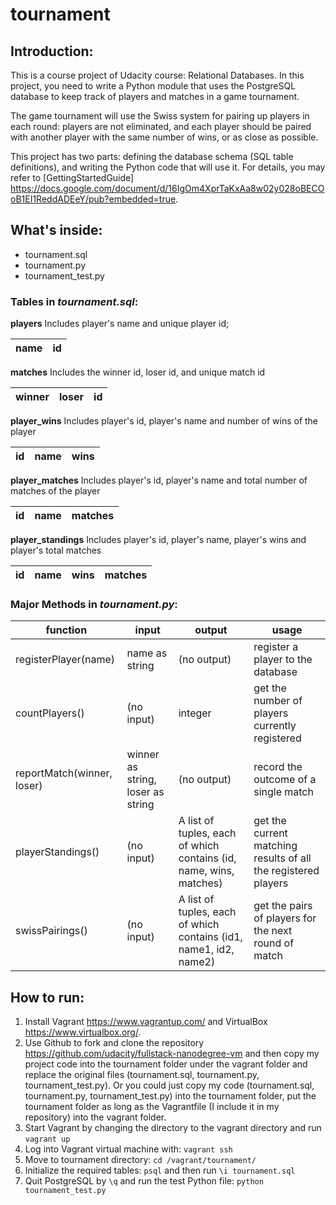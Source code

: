 # tournament
## Introduction: 
  This is a course project of Udacity course: Relational Databases. In this project, you need to write a Python module that uses the PostgreSQL database to keep track of players and matches in a game tournament. 
  
The game tournament will use the Swiss system for pairing up players in each round: players are not eliminated, and each player should be paired with another player with the same number of wins, or as close as possible.

This project has two parts: defining the database schema (SQL table definitions), and writing the Python code that will use it. For details, you may refer to [GettingStartedGuide] https://docs.google.com/document/d/16IgOm4XprTaKxAa8w02y028oBECOoB1EI1ReddADEeY/pub?embedded=true.
## What's inside:
* tournament.sql
* tournament.py
* tournament_test.py
### Tables in *tournament.sql*:
**players**
Includes player's name and unique player id;

name | id
---- | ----

**matches**
Includes the winner id, loser id, and unique match id

winner | loser | id
---- | ---- | ----

**player_wins**
Includes player's id, player's name and number of wins of the player

id | name | wins
---- | ---- | ----

**player_matches**
Includes player's id, player's name and total number of matches of the player

id | name | matches
---- | ---- | ----

**player_standings**
Includes player's id, player's name, player's wins and player's total matches

id | name | wins | matches
---- | ---- | ---- | ----

### Major Methods in *tournament.py*:
function | input  | output | usage
------------ | ------------- |-------------- | ------------- 
registerPlayer(name) | name as string | (no output) | register a player to the database
countPlayers() | (no input) | integer | get the number of players currently registered
reportMatch(winner, loser) | winner as string, loser as string | (no output) | record the outcome of a single match
playerStandings() | (no input) | A list of tuples, each of which contains (id, name, wins, matches) | get the current matching results of all the registered players
swissPairings() | (no input) | A list of tuples, each of which contains (id1, name1, id2, name2) | get the pairs of players for the next round of match

## How to run:
1. Install Vagrant https://www.vagrantup.com/ and VirtualBox https://www.virtualbox.org/.
1. Use Github to fork and clone the repository https://github.com/udacity/fullstack-nanodegree-vm and then copy my project code into the tournament folder under the vagrant folder and replace the original files (tournament.sql, tournament.py, tournament_test.py). Or you could just copy my code (tournament.sql, tournament.py, tournament_test.py) into the tournament folder, put the tournament folder as long as the Vagrantfile (I include it in my repository) into the vagrant folder.
1. Start Vagrant by changing the directory to the vagrant directory and run `vagrant up`
1. Log into Vagrant virtual machine with: `vagrant ssh`
1. Move to tournament directory: `cd /vagrant/tournament/`
1. Initialize the required tables: `psql` and then run `\i tournament.sql`
1. Quit PostgreSQL by `\q` and run the test Python file:
`python tournament_test.py`
